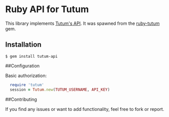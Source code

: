 Ruby API for Tutum
======================

This library implements [Tutum's API](https://docs.tutum.co/v2/api/). It was spawned from the [ruby-tutum](https://github.com/255BITS/ruby-tutum) gem.

## Installation

```
$ gem install tutum-api
```
##Configuration

Basic authorization:

```ruby
  require 'tutum'
  session = Tutum.new(TUTUM_USERNAME, API_KEY)
```
##Contributing

If you find any issues or want to add functionality, feel free to fork or report.
